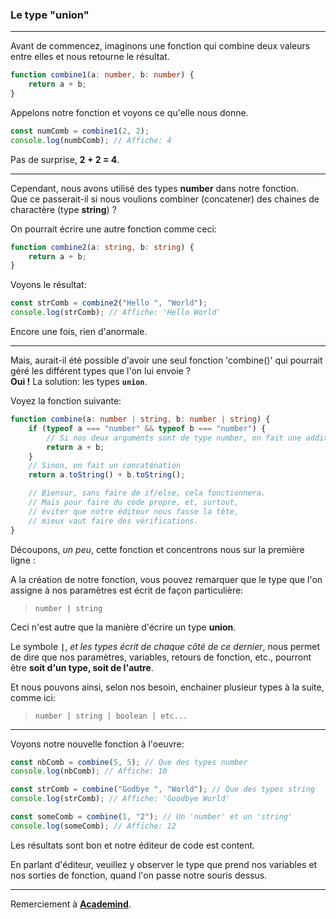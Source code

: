 ### Le type "union"

---

Avant de commencez, imaginons une fonction qui combine deux valeurs entre elles et nous retourne le résultat.

```ts
function combine1(a: number, b: number) {
	return a + b;
}
```

Appelons notre fonction et voyons ce qu'elle nous donne.

```ts
const numComb = combine1(2, 2);
console.log(numbComb); // Affiche: 4
```

Pas de surprise, **2 + 2 = 4**.

---

Cependant, nous avons utilisé des types **number** dans notre fonction.
<br> Que ce passerait-il si nous voulions combiner (concatener) des chaines de charactère (type **string**) ?

On pourrait écrire une autre fonction comme ceci:

```ts
function combine2(a: string, b: string) {
	return a + b;
}
```

Voyons le résultat:

```ts
const strComb = combine2("Hello ", "World");
console.log(strComb); // Affiche: 'Hello World'
```

Encore une fois, rien d'anormale.

---

Mais, aurait-il été possible d'avoir une seul fonction 'combine()' qui pourrait géré les différent types que l'on lui envoie ?
<br>**Oui !** La solution: les types **`union`**.

Voyez la fonction suivante:

```ts
function combine(a: number | string, b: number | string) {
	if (typeof a === "number" && typeof b === "number") {
		// Si nos deux arguments sont de type number, on fait une addition
		return a + b;
	}
	// Sinon, on fait un concaténation
	return a.toString() + b.toString();

	// Biensur, sans faire de if/else, cela fonctionnera.
	// Mais pour faire du code propre, et, surtout,
	// éviter que notre éditeur nous fasse la tête,
	// mieux vaut faire des vérifications.
}
```

Découpons, _un peu_, cette fonction et concentrons nous sur la première ligne :

A la création de notre fonction, vous pouvez remarquer
que le type que l'on assigne à nos paramètres est écrit de façon particulière:

> `number | string`

Ceci n'est autre que la manière d'écrire un type **union**.

Le symbole **`|`**, _et les types écrit de chaque côté de ce dernier_, nous permet
de dire que nos paramètres, variables, retours de fonction, etc.,
pourront être **soit d'un type, soit de l'autre**.

Et nous pouvons ainsi, selon nos besoin, enchainer plusieur types à la suite, comme ici:

> `number | string | boolean | etc...`

---

Voyons notre nouvelle fonction à l'oeuvre:

```ts
const nbComb = combine(5, 5); // Que des types number
console.log(nbComb); // Affiche: 10
```

```ts
const strComb = combine("Godbye ", "World"); // Que des types string
console.log(strComb); // Affiche: 'Goodbye World'
```

```ts
const someComb = combine(1, "2"); // Un 'number' et un 'string'
console.log(someComb); // Affiche: 12
```

Les résultats sont bon et notre éditeur de code est content.

En parlant d'éditeur, veuillez y observer le type que prend nos variables et nos sorties de fonction, quand l'on passe notre souris dessus.

---

Remerciement à **<a href="https://www.youtube.com/c/Academind">Academind</a>**.
